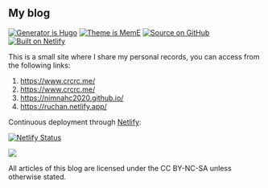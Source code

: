 ## My blog

<a href="https://github.com/gohugoio/hugo"><img src="https://camo.githubusercontent.com/9f6392f41a51c03271b936df07a2e266cc91ba8f/68747470733a2f2f696d672e736869656c64732e696f2f62616467652f47656e657261746f7225323069732d4875676f2d6666343038383f266c6f676f3d6875676f" alt="Generator is Hugo" data-canonical-src="https://img.shields.io/badge/Generator%20is-Hugo-ff4088?&amp;logo=hugo" style="max-width:100%;"></a>   <a href="https://github.com/reuixiy/hugo-theme-meme"><img src="https://camo.githubusercontent.com/8519883add313e04ae0b7803f24343b376a06acf/68747470733a2f2f696d672e736869656c64732e696f2f62616467652f5468656d6525323069732d4d656d452d326136646634" alt="Theme is MemE" data-canonical-src="https://img.shields.io/badge/Theme%20is-MemE-2a6df4" style="max-width:100%;"></a>   <a href="https://github.com/Nimnahc2020/myblog"><img src="https://camo.githubusercontent.com/83c827b6cf880cf492a8e017f71831c58b36c3ef/68747470733a2f2f696d672e736869656c64732e696f2f62616467652f536f757263652532306f6e2d4769744875622d3138313731373f266c6f676f3d676974687562" alt="Source on GitHub" data-canonical-src="https://img.shields.io/badge/Source%20on-GitHub-181717?&amp;logo=github" style="max-width:100%;"></a>   <a href="https://www.netlify.com/" rel="nofollow"><img src="https://camo.githubusercontent.com/14cc11d376c5aee615588d09800c2b55d1a2ab40/68747470733a2f2f696d672e736869656c64732e696f2f62616467652f4275696c742532306f6e2d4e65746c6966792d3030633762373f266c6f676f3d6e65746c696679" alt="Built on Netlify" data-canonical-src="https://img.shields.io/badge/Built%20on-Netlify-00c7b7?&amp;logo=netlify" style="max-width:100%;"></a>

This is a small site where I share my personal records, you can access from the following links:

1. https://www.crcrc.me/
2. https://www.crcrc.me/
3. https://nimnahc2020.github.io/
4. https://ruchan.netlify.app/

Continuous deployment through [Netlify](https://www.netlify.com/):

<a href="https://app.netlify.com/sites/ruchan/deploys" rel="nofollow"><img src="https://camo.githubusercontent.com/8ff22d3e45302c5310d3a6d231ca99bbdd688805/68747470733a2f2f6170692e6e65746c6966792e636f6d2f6170692f76312f6261646765732f65366562303763622d333361342d343639342d623664632d3662363735653939383463322f6465706c6f792d737461747573" alt="Netlify Status" data-canonical-src="https://api.netlify.com/api/v1/badges/e6eb07cb-33a4-4694-b6dc-6b675e9984c2/deploy-status" style="max-width:100%;"></a>

<a href="http://creativecommons.org/licenses/by-nc-sa/4.0/" rel="nofollow"><img src="https://camo.githubusercontent.com/6887feb0136db5156c4f4146e3dd2681d06d9c75/68747470733a2f2f692e6372656174697665636f6d6d6f6e732e6f72672f6c2f62792d6e632d73612f342e302f38387833312e706e67" data-canonical-src="https://i.creativecommons.org/l/by-nc-sa/4.0/88x31.png" style="max-width:100%;"></a>

All articles of this blog are licensed under the CC BY-NC-SA unless otherwise stated.